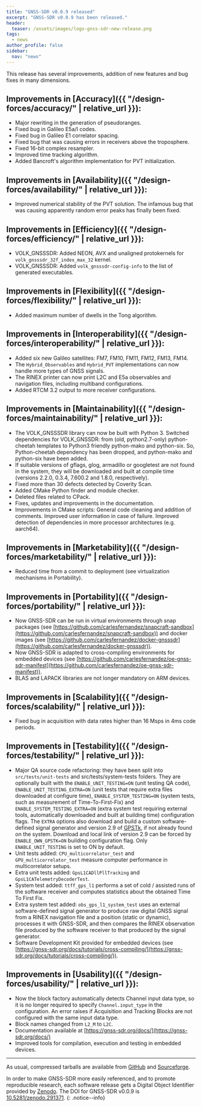 ```yaml
---
title: "GNSS-SDR v0.0.9 released"
excerpt: "GNSS-SDR v0.0.9 has been released."
header:
  teaser: /assets/images/logo-gnss-sdr-new-release.png
tags:
  - news
author_profile: false
sidebar:
  nav: "news"
---
```


This release has several improvements, addition of new features and bug fixes in many dimensions.


## Improvements in [Accuracy]({{ "/design-forces/accuracy/" | relative_url }}):

 * Major rewriting in the generation of pseudoranges.
 * Fixed bug in Galileo E5a/I codes.
 * Fixed bug in Galileo E1 correlator spacing.
 * Fixed bug that was causing errors in receivers above the troposphere.
 * Fixed 16-bit complex resampler.
 * Improved time tracking algorithm.
 * Added Bancroft's algorithm implementation for PVT initialization.


## Improvements in [Availability]({{ "/design-forces/availability/" | relative_url }}):

 * Improved numerical stability of the PVT solution. The infamous bug that was causing apparently random error peaks has finally been fixed.


## Improvements in [Efficiency]({{ "/design-forces/efficiency/" | relative_url }}):

 * VOLK_GNSSSDR: Added NEON, AVX and unaligned protokernels for ```volk_gnsssdr_32f_index_max_32``` kernel.
 * VOLK_GNSSSDR: Added ```volk_gnsssdr-config-info``` to the list of generated executables.


## Improvements in [Flexibility]({{ "/design-forces/flexibility/" | relative_url }}):

 * Added maximum number of dwells in the Tong algorithm.


## Improvements in [Interoperability]({{ "/design-forces/interoperability/" | relative_url }}):

 * Added six new Galileo satellites:  FM7, FM10, FM11, FM12, FM13, FM14.
 * The ```Hybrid_Observables``` and ```Hybrid_PVT``` implementations can now handle more types of GNSS signals.
 * The RINEX printer can now print L2C and E5a observables and navigation files, including multiband configurations.
 * Added RTCM 3.2 output to more receiver configurations.


## Improvements in [Maintainability]({{ "/design-forces/maintainability/" | relative_url }}):

 * The VOLK_GNSSSDR library can now be built with Python 3. Switched dependencies for VOLK_GNSSDR: from (old, python2.7-only) python-cheetah templates to Python3 friendly python-mako and python-six. So, Python-cheetah dependency has been dropped, and python-mako and python-six have been added.
 * If suitable versions of gflags, glog, armadillo or googletest are not found in the system, they will be downloaded and built at compile time (versions 2.2.0, 0.3.4, 7.600.2 and 1.8.0, respectively).   
 * Fixed more than 30 defects detected by Coverity Scan.
 * Added CMake Python finder and module checker.
 * Deleted files related to CPack.
 * Fixes, updates and improvements in the documentation.
 * Improvements in CMake scripts: General code cleaning and addition of comments. Improved user information in case of failure. Improved detection of dependencies in more processor architectures (e.g. aarch64).


## Improvements in [Marketability]({{ "/design-forces/marketability/" | relative_url }}):

 * Reduced time from a commit to deployment (see virtualization mechanisms in Portability).


## Improvements in [Portability]({{ "/design-forces/portability/" | relative_url }}):

 * Now GNSS-SDR can be run in virtual environments through snap packages (see [https://github.com/carlesfernandez/snapcraft-sandbox](https://github.com/carlesfernandez/snapcraft-sandbox)) and docker images (see [https://github.com/carlesfernandez/docker-gnsssdr](https://github.com/carlesfernandez/docker-gnsssdr)).
 * Now GNSS-SDR is adapted to cross-compiling environments for embedded devices (see [https://github.com/carlesfernandez/oe-gnss-sdr-manifest](https://github.com/carlesfernandez/oe-gnss-sdr-manifest)).
 * BLAS and LAPACK libraries are not longer mandatory on ARM devices.


## Improvements in [Scalability]({{ "/design-forces/scalability/" | relative_url }}):

 * Fixed bug in acquisition with data rates higher than 16 Msps in 4ms code periods.


## Improvements in [Testability]({{ "/design-forces/testability/" | relative_url }}):

 * Major QA source code refactoring: they have been split into ```src/tests/unit-tests``` and  src/tests/system-tests folders. They are optionally built with the ```ENABLE_UNIT_TESTING=ON``` (unit testing QA code), ```ENABLE_UNIT_TESTING_EXTRA=ON``` (unit tests that require extra files downloaded at configure time), ```ENABLE_SYSTEM_TESTING=ON``` (system tests, such as measurement of Time-To-First-Fix) and ```ENABLE_SYSTEM_TESTING_EXTRA=ON``` (extra system test requiring external tools, automatically  downloaded and built at building time) configuration flags. The ```EXTRA``` options also download and build a custom software-defined signal generator and version 2.9 of [GPSTk](https://github.com/SGL-UT/GPSTk/), if not already found on the system. Download and local link of version 2.9 can be forced by ```ENABLE_OWN_GPSTK=ON``` building configuration flag. Only ```ENABLE_UNIT_TESTING``` is set to ON by default.
 * Unit tests added: ```CPU_multicorrelator_test``` and ```GPU_multicorrelator_test``` measure computer performance in multicorrelator setups.
 * Extra unit tests added: ```GpsL1CADllPllTracking``` and ```GpsL1CATelemetryDecoderTest```.
 * System test added: ```ttff_gps_l1``` performs a set of cold / assisted runs of the software receiver and computes statistics about the obtained Time To First Fix.
 * Extra system test added: ```obs_gps_l1_system_test``` uses an external software-defined signal generator to produce raw digital GNSS signal from a RINEX navigation file and a position (static or dynamic), processes it with GNSS-SDR, and then compares the RINEX observation file produced by the software receiver to that produced by the signal generator.
 * Software Development Kit provided for embedded devices (see [https://gnss-sdr.org/docs/tutorials/cross-compiling/](https://gnss-sdr.org/docs/tutorials/cross-compiling/)).


## Improvements in [Usability]({{ "/design-forces/usability/" | relative_url }}):

 * Now the block factory automatically detects Channel input data type, so it is no longer required to specify ```Channel.input_type``` in the configuration. An error raises if Acquisition and Tracking Blocks are not configured with the same input data type.
 * Block names changed from ```L2_M``` to ```L2C```.
 * Documentation available at [https://gnss-sdr.org/docs/](https://gnss-sdr.org/docs/)
 * Improved tools for compilation, execution and testing in embedded devices.


-----


As usual, compressed tarballs are available from [GitHub](https://github.com/gnss-sdr/gnss-sdr/releases/tag/v0.0.9) and [Sourceforge](https://sourceforge.net/projects/gnss-sdr/).

<a href="https://dx.doi.org/10.5281/zenodo.291371" ><i class="ai ai-fw ai-doi ai-lg" aria-hidden="true"></i></a>In order to make GNSS-SDR more easily referenced, and to promote reproducible research, each software release gets a Digital Object Identifier provided by [Zenodo](https://zenodo.org/faq). The DOI for GNSS-SDR v0.0.9 is [10.5281/zenodo.291371](https://dx.doi.org/10.5281/zenodo.291371).
{: .notice--info}
